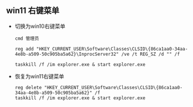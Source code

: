 ## win11 右键菜单

* 切换为win10右键菜单

  ```
  cmd 管理员
  
  reg add "HKEY_CURRENT_USER\Software\Classes\CLSID\{86ca1aa0-34aa-4e8b-a509-50c905ba5a62}\InprocServer32" /ve /t REG_SZ /d "" /f
  
  taskkill /f /im explorer.exe & start explorer.exe
  ```

* 恢复为win11右键菜单

  ```
  reg delete "HKEY_CURRENT_USER\Software\Classes\CLSID\{86ca1aa0-34aa-4e8b-a509-50c905ba5a62}" /f
  taskkill /f /im explorer.exe & start explorer.exe
  ```

  


























